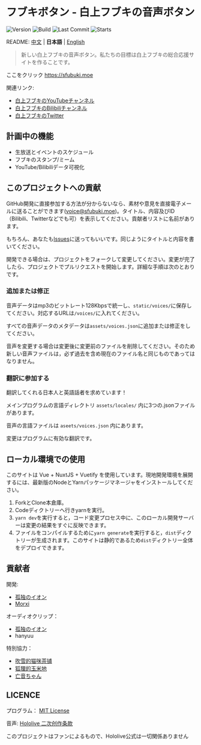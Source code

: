 # フブキボタン - 白上フブキの音声ボタン

![Version](https://img.shields.io/github/package-json/v/lonelyion/fubuki-button)
![Build](https://img.shields.io/github/workflow/status/lonelyion/fubuki-button/FBK-BTN-NG-CI)
![Last Commit](https://img.shields.io/github/last-commit/lonelyion/fubuki-button)
![Starts](https://img.shields.io/github/stars/lonelyion/fubuki-button)

README: [中文](https://github.com/oruyanke/fubuki-button/blob/master/README.md) | **日本語** | [English](https://github.com/oruyanke/fubuki-button/blob/master/README.EN.md)

> 新しい白上フブキの音声ボタン。私たちの目標は白上フブキの総合応援サイトを作ることです。

ここをクリック https://sfubuki.moe

関連リンク:

* [白上フブキのYouTubeチャンネル](https://www.youtube.com/channel/UCdn5BQ06XqgXoAxIhbqw5Rg)
* [白上フブキのBilibiliチャンネル](https://space.bilibili.com/332704117)
* [白上フブキのTwitter](https://twitter.com/shirakamifubuki)

## 計画中の機能

- 生放送とイベントのスケジュール
- フブキのスタンプ/ミーム
- YouTube/Bilibiliデータ可視化

## このプロジェクトへの貢献

GitHub開発に直接参加する方法が分からないなら、素材や意見を直接電子メールに送ることができます([voice@sfubuki.moe](mailto:voice@sfubuki.moe))。タイトル、内容及びID（Bilibili、Twitterなどでも可）を表示してください。貢献者リストに名前があります。

もちろん、あなたも[Issues](https://github.com/copperion/fubuki-button/issues)に送ってもいいです。同じようにタイトルと内容を書いてください。

開発できる場合は、プロジェクトをフォークして変更してください。変更が完了したら、プロジェクトでプルリクエストを開始します。詳細な手順は次のとおりです。

### 追加または修正

音声データはmp3のビットレート128Kbpsで統一し、`static/voices/`に保存してください。対応するURLは`/voices/`に入れてください。

すべての音声データのメタデータは`assets/voices.json`に追加または修正をしてください。

音声を変更する場合は変更後に変更前のファイルを削除してください。そのため新しい音声ファイルは，必ず過去を含め現在のファイル名と同じものであってはなりません。

### 翻訳に参加する

翻訳してくれる日本人と英語話者を求めています！

メインプログラムの言語ディレクトリ `assets/locales/` 内に3つの.jsonファイルがあります。

音声の言語ファイルは `aseets/voices.json` 内にあります。

変更はプログラムに有効な翻訳です。

## ローカル環境での使用

このサイトは Vue + NuxtJS + Vuetify を使用しています。現地開発環境を展開するには、最新版のNodeとYarnパッケージマネージャをインストールしてください。

1. ForkとClone本倉庫。
2. Codeディクトリーへ行きyarnを実行。
3. `yarn dev`を実行すると，コード変更プロセス中に、このローカル開発サーバーは変更の結果をすぐに反映できます。
4. ファイルをコンパイルするために`yarn generate`を実行すると，`dist`ディクトリーが生成されます。このサイトは静的であるため`dist`ディクトリー全体をデプロイできます。

## 貢献者

開発:

- [孤独のイオン](https://github.com/lonelyion)
- [Morxi](https://github.com/Morxi)

オーディオクリップ：

- [孤独のイオン](https://github.com/lonelyion)
- hanyuu

特別協力：

- [吹雪的猫咪茶铺](https://space.bilibili.com/431210892/)
- [狐狸的玉米地](https://space.bilibili.com/474495056)
- [亡音ちゃん](https://space.bilibili.com/2613724)

## LICENCE

プログラム： [MIT License](https://github.com/oruyanke/fubuki-button/blob/master/LICENSE)

音声: [Hololive 二次创作条款](https://www.hololive.tv/terms)

このプロジェクトはファンによるもので、Hololive公式は一切関係ありません
